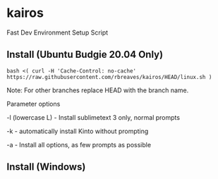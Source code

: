 # kairos
Fast Dev Environment Setup Script

## Install (Ubuntu Budgie 20.04 Only)

```
bash <( curl -H 'Cache-Control: no-cache' https://raw.githubusercontent.com/rbreaves/kairos/HEAD/linux.sh )
```

Note: For other branches replace HEAD with the branch name.

Parameter options

-l (lowercase L) - Install sublimetext 3 only, normal prompts

-k - automatically install Kinto without prompting

-a - Install all options, as few prompts as possible

## Install (Windows)

```

```
